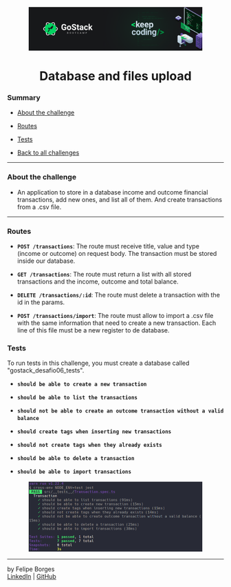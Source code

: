 <div align="center">
	<a href="https://rocketseat.com.br/gostack" target="_blank">
		<img src="../.github/gostackimg.png" alt="Logo" style="max-width:80%"/>
	</a>
</div>

<div align="center">
	<h1>Database and files upload</h1>
</div>

### Summary

- [About the challenge](#about-the-challenge)

- [Routes](#Routes)

- [Tests](#Tests)

- [Back to all challenges](https://github.com/felipejsborges/gostack_bootcamp_challenges#gostack-bootcamp-challenges-)
<hr>

### About the challenge

- An application to store in a database income and outcome financial transactions, add new ones, and list all of them. And create transactions from a .csv file.
<hr>

### Routes

- **`POST /transactions`**: The route must receive title, value and type (income or outcome) on request body. The transaction must be stored inside our database.

- **`GET /transactions`**: The route must return a list with all stored transactions and the income, outcome and total balance.

- **`DELETE /transactions/:id`**: The route must delete a transaction with the id in the params.

- **`POST /transactions/import`**: The route must allow to import a .csv file with the same information that need to create a new transaction. Each line of this file must be a new register to de database.

### Tests
To run tests in this challenge, you must create a database called "gostack_desafio06_tests".

- **`should be able to create a new transaction`**

- **`should be able to list the transactions`**

- **`should not be able to create an outcome transaction without a valid balance`**

- **`should create tags when inserting new transactions`**

- **`should not create tags when they already exists`**

- **`should be able to delete a transaction`**

- **`should be able to import transactions`**

<div align="center" style="margin-top: 16px;">	
	<img src="./.github/tests.png" alt="tests" style="max-width:80%"/>
</div>
<hr>

by Felipe Borges<br>
[LinkedIn](https://www.linkedin.com/in/felipejsborges) | [GitHub](https://github.com/felipejsborges)

